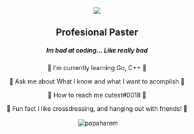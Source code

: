 <p align="center">
<img align = "center" src= "https://24.media.tumblr.com/b80e381b243481395afb23bb2a42e609/tumblr_ml8bvo6Ygs1r9cz61o1_500.gif">
</p>

<h2 align="center"> Profesional Paster </h2>

<h5 align="center"> Im bad at coding... Like really bad </h5>


 <p align="center">
 💜 I’m currently learning Go, C++ 💜
 </p>
 <p align="center">
 💜 Ask me about What I know and what I want to acomplish 💜
 </p>
 <p align="center">
 💜 How to reach me cutest#0018 💜
 </p>
 <p align="center">
 💜 Fun fact I like crossdressing, and hanging out with friends! 💜
 </p>



<p align="center">&nbsp;<img align="center" src="https://github-readme-stats.vercel.app/api?username=papaharem&show_icons=true&theme=dark&title_color=ffffff&text_color=ffffff&bg_color=533B63&locale=en" alt="papaharem" /></p>
